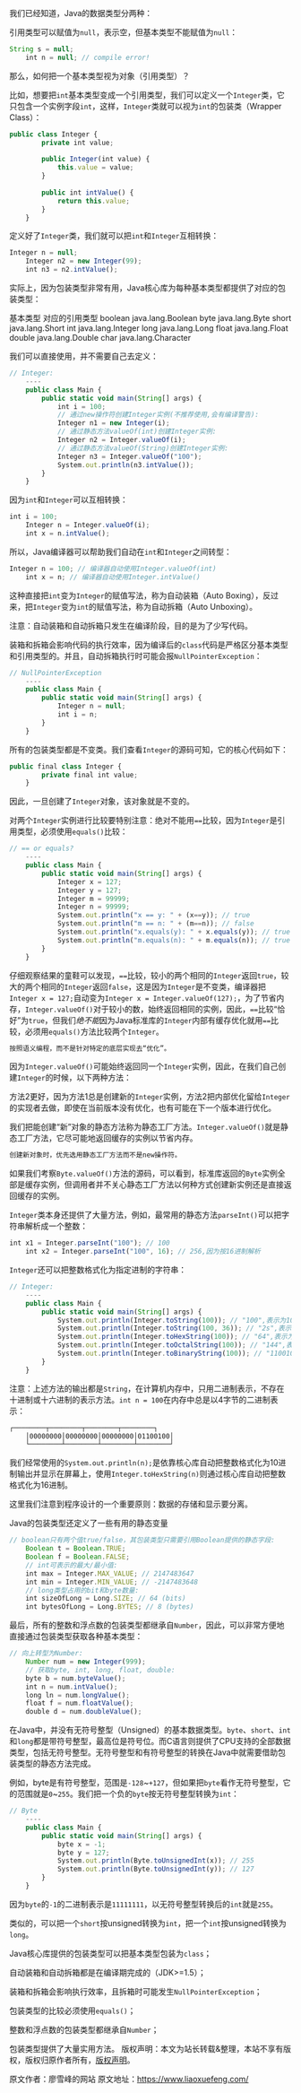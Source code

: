 


我们已经知道，Java的数据类型分两种：

引用类型可以赋值为`null`，表示空，但基本类型不能赋值为`null`：

```js 
String s = null;
    int n = null; // compile error!
```

那么，如何把一个基本类型视为对象（引用类型）？

比如，想要把`int`基本类型变成一个引用类型，我们可以定义一个`Integer`类，它只包含一个实例字段`int`，这样，`Integer`类就可以视为`int`的包装类（Wrapper Class）：

```js 
public class Integer {
        private int value;
    
        public Integer(int value) {
            this.value = value;
        }
    
        public int intValue() {
            return this.value;
        }
    }
```

定义好了`Integer`类，我们就可以把`int`和`Integer`互相转换：


```js 
Integer n = null;
    Integer n2 = new Integer(99);
    int n3 = n2.intValue();
```

实际上，因为包装类型非常有用，Java核心库为每种基本类型都提供了对应的包装类型：

基本类型 对应的引用类型 boolean java.lang.Boolean byte java.lang.Byte short java.lang.Short int java.lang.Integer long java.lang.Long float java.lang.Float double java.lang.Double char java.lang.Character

我们可以直接使用，并不需要自己去定义：


```js 
// Integer:
    ----
    public class Main {
        public static void main(String[] args) {
            int i = 100;
            // 通过new操作符创建Integer实例(不推荐使用,会有编译警告):
            Integer n1 = new Integer(i);
            // 通过静态方法valueOf(int)创建Integer实例:
            Integer n2 = Integer.valueOf(i);
            // 通过静态方法valueOf(String)创建Integer实例:
            Integer n3 = Integer.valueOf("100");
            System.out.println(n3.intValue());
        }
    }
```

因为`int`和`Integer`可以互相转换：

```js 
int i = 100;
    Integer n = Integer.valueOf(i);
    int x = n.intValue();
```

所以，Java编译器可以帮助我们自动在`int`和`Integer`之间转型：


```js 
Integer n = 100; // 编译器自动使用Integer.valueOf(int)
    int x = n; // 编译器自动使用Integer.intValue()
```

这种直接把`int`变为`Integer`的赋值写法，称为自动装箱（Auto Boxing），反过来，把`Integer`变为`int`的赋值写法，称为自动拆箱（Auto Unboxing）。

注意：自动装箱和自动拆箱只发生在编译阶段，目的是为了少写代码。

装箱和拆箱会影响代码的执行效率，因为编译后的`class`代码是严格区分基本类型和引用类型的。并且，自动拆箱执行时可能会报`NullPointerException`：

```js 
// NullPointerException
    ----
    public class Main {
        public static void main(String[] args) {
            Integer n = null;
            int i = n;
        }
    }
```

所有的包装类型都是不变类。我们查看`Integer`的源码可知，它的核心代码如下：

```js 
public final class Integer {
        private final int value;
    }
```

因此，一旦创建了`Integer`对象，该对象就是不变的。

对两个`Integer`实例进行比较要特别注意：绝对不能用`==`比较，因为`Integer`是引用类型，必须使用`equals()`比较：

```js 
// == or equals?
    ----
    public class Main {
        public static void main(String[] args) {
            Integer x = 127;
            Integer y = 127;
            Integer m = 99999;
            Integer n = 99999;
            System.out.println("x == y: " + (x==y)); // true
            System.out.println("m == n: " + (m==n)); // false
            System.out.println("x.equals(y): " + x.equals(y)); // true
            System.out.println("m.equals(n): " + m.equals(n)); // true
        }
    }
```

仔细观察结果的童鞋可以发现，`==`比较，较小的两个相同的`Integer`返回`true`，较大的两个相同的`Integer`返回`false`，这是因为`Integer`是不变类，编译器把`Integer x = 127;`自动变为`Integer x = Integer.valueOf(127);`，为了节省内存，`Integer.valueOf()`对于较小的数，始终返回相同的实例，因此，`==`比较“恰好”为`true`，但我们*绝不能*因为Java标准库的`Integer`内部有缓存优化就用`==`比较，必须用`equals()`方法比较两个`Integer`。


```js 
按照语义编程，而不是针对特定的底层实现去“优化”。
```

因为`Integer.valueOf()`可能始终返回同一个`Integer`实例，因此，在我们自己创建`Integer`的时候，以下两种方法：

方法2更好，因为方法1总是创建新的`Integer`实例，方法2把内部优化留给`Integer`的实现者去做，即使在当前版本没有优化，也有可能在下一个版本进行优化。

我们把能创建“新”对象的静态方法称为静态工厂方法。`Integer.valueOf()`就是静态工厂方法，它尽可能地返回缓存的实例以节省内存。

```js 
创建新对象时，优先选用静态工厂方法而不是new操作符。
```

如果我们考察`Byte.valueOf()`方法的源码，可以看到，标准库返回的`Byte`实例全部是缓存实例，但调用者并不关心静态工厂方法以何种方式创建新实例还是直接返回缓存的实例。

`Integer`类本身还提供了大量方法，例如，最常用的静态方法`parseInt()`可以把字符串解析成一个整数：

```js 
int x1 = Integer.parseInt("100"); // 100
    int x2 = Integer.parseInt("100", 16); // 256,因为按16进制解析
```

`Integer`还可以把整数格式化为指定进制的字符串：


```js 
// Integer:
    ----
    public class Main {
        public static void main(String[] args) {
            System.out.println(Integer.toString(100)); // "100",表示为10进制
            System.out.println(Integer.toString(100, 36)); // "2s",表示为36进制
            System.out.println(Integer.toHexString(100)); // "64",表示为16进制
            System.out.println(Integer.toOctalString(100)); // "144",表示为8进制
            System.out.println(Integer.toBinaryString(100)); // "1100100",表示为2进制
        }
    }
```

注意：上述方法的输出都是`String`，在计算机内存中，只用二进制表示，不存在十进制或十六进制的表示方法。`int n = 100`在内存中总是以4字节的二进制表示：


```js 
┌────────┬────────┬────────┬────────┐
    │00000000│00000000│00000000│01100100│
    └────────┴────────┴────────┴────────┘
```

我们经常使用的`System.out.println(n);`是依靠核心库自动把整数格式化为10进制输出并显示在屏幕上，使用`Integer.toHexString(n)`则通过核心库自动把整数格式化为16进制。

这里我们注意到程序设计的一个重要原则：数据的存储和显示要分离。

Java的包装类型还定义了一些有用的静态变量

```js 
// boolean只有两个值true/false，其包装类型只需要引用Boolean提供的静态字段:
    Boolean t = Boolean.TRUE;
    Boolean f = Boolean.FALSE;
    // int可表示的最大/最小值:
    int max = Integer.MAX_VALUE; // 2147483647
    int min = Integer.MIN_VALUE; // -2147483648
    // long类型占用的bit和byte数量:
    int sizeOfLong = Long.SIZE; // 64 (bits)
    int bytesOfLong = Long.BYTES; // 8 (bytes)
```

最后，所有的整数和浮点数的包装类型都继承自`Number`，因此，可以非常方便地直接通过包装类型获取各种基本类型：


```js 
// 向上转型为Number:
    Number num = new Integer(999);
    // 获取byte, int, long, float, double:
    byte b = num.byteValue();
    int n = num.intValue();
    long ln = num.longValue();
    float f = num.floatValue();
    double d = num.doubleValue();
```

在Java中，并没有无符号整型（Unsigned）的基本数据类型。`byte`、`short`、`int`和`long`都是带符号整型，最高位是符号位。而C语言则提供了CPU支持的全部数据类型，包括无符号整型。无符号整型和有符号整型的转换在Java中就需要借助包装类型的静态方法完成。

例如，byte是有符号整型，范围是`-128`~`+127`，但如果把`byte`看作无符号整型，它的范围就是`0`~`255`。我们把一个负的`byte`按无符号整型转换为`int`：

```js 
// Byte
    ----
    public class Main {
        public static void main(String[] args) {
            byte x = -1;
            byte y = 127;
            System.out.println(Byte.toUnsignedInt(x)); // 255
            System.out.println(Byte.toUnsignedInt(y)); // 127
        }
    }
```

因为`byte`的`-1`的二进制表示是`11111111`，以无符号整型转换后的`int`就是`255`。

类似的，可以把一个`short`按unsigned转换为`int`，把一个`int`按unsigned转换为`long`。

Java核心库提供的包装类型可以把基本类型包装为`class`；

自动装箱和自动拆箱都是在编译期完成的（JDK>=1.5）；

装箱和拆箱会影响执行效率，且拆箱时可能发生`NullPointerException`；

包装类型的比较必须使用`equals()`；

整数和浮点数的包装类型都继承自`Number`；

包装类型提供了大量实用方法。
版权声明：本文为站长转载&整理，本站不享有版权，版权归原作者所有，[版权声明](https://gitee.com/hezhiyuan007/java-notes/raw/master/disclaimer.md)。




原文作者：廖雪峰的网站 原文地址：https://www.liaoxuefeng.com/